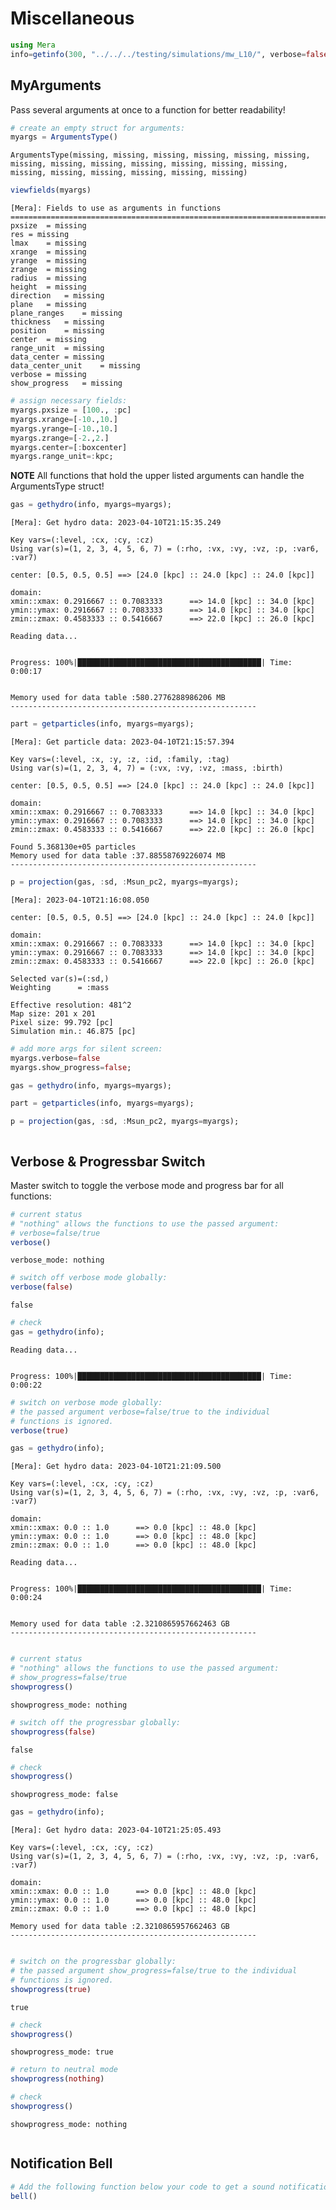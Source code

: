 # Miscellaneous


```julia
using Mera
info=getinfo(300, "../../../testing/simulations/mw_L10/", verbose=false);
```

## MyArguments

Pass several arguments at once to a function for better readability!


```julia
# create an empty struct for arguments:
myargs = ArgumentsType()
```




    ArgumentsType(missing, missing, missing, missing, missing, missing, missing, missing, missing, missing, missing, missing, missing, missing, missing, missing, missing, missing, missing)




```julia
viewfields(myargs)
```

    
    [Mera]: Fields to use as arguments in functions
    =======================================================================
    pxsize	= missing
    res	= missing
    lmax	= missing
    xrange	= missing
    yrange	= missing
    zrange	= missing
    radius	= missing
    height	= missing
    direction	= missing
    plane	= missing
    plane_ranges	= missing
    thickness	= missing
    position	= missing
    center	= missing
    range_unit	= missing
    data_center	= missing
    data_center_unit	= missing
    verbose	= missing
    show_progress	= missing
    



```julia
# assign necessary fields:
myargs.pxsize = [100., :pc]
myargs.xrange=[-10.,10.]
myargs.yrange=[-10.,10.]
myargs.zrange=[-2.,2.]
myargs.center=[:boxcenter]
myargs.range_unit=:kpc;
```

<div class="alert alert-block alert-info"> <b>NOTE</b> All functions that hold the upper listed arguments can handle the ArgumentsType struct! </div>


```julia
gas = gethydro(info, myargs=myargs);
```

    [Mera]: Get hydro data: 2023-04-10T21:15:35.249
    
    Key vars=(:level, :cx, :cy, :cz)
    Using var(s)=(1, 2, 3, 4, 5, 6, 7) = (:rho, :vx, :vy, :vz, :p, :var6, :var7) 
    
    center: [0.5, 0.5, 0.5] ==> [24.0 [kpc] :: 24.0 [kpc] :: 24.0 [kpc]]
    
    domain:
    xmin::xmax: 0.2916667 :: 0.7083333  	==> 14.0 [kpc] :: 34.0 [kpc]
    ymin::ymax: 0.2916667 :: 0.7083333  	==> 14.0 [kpc] :: 34.0 [kpc]
    zmin::zmax: 0.4583333 :: 0.5416667  	==> 22.0 [kpc] :: 26.0 [kpc]
    
    Reading data...


    Progress: 100%|█████████████████████████████████████████| Time: 0:00:17


    Memory used for data table :580.2776288986206 MB
    -------------------------------------------------------
    



```julia
part = getparticles(info, myargs=myargs);
```

    [Mera]: Get particle data: 2023-04-10T21:15:57.394
    
    Key vars=(:level, :x, :y, :z, :id, :family, :tag)
    Using var(s)=(1, 2, 3, 4, 7) = (:vx, :vy, :vz, :mass, :birth) 
    
    center: [0.5, 0.5, 0.5] ==> [24.0 [kpc] :: 24.0 [kpc] :: 24.0 [kpc]]
    
    domain:
    xmin::xmax: 0.2916667 :: 0.7083333  	==> 14.0 [kpc] :: 34.0 [kpc]
    ymin::ymax: 0.2916667 :: 0.7083333  	==> 14.0 [kpc] :: 34.0 [kpc]
    zmin::zmax: 0.4583333 :: 0.5416667  	==> 22.0 [kpc] :: 26.0 [kpc]
    
    Found 5.368130e+05 particles
    Memory used for data table :37.88558769226074 MB
    -------------------------------------------------------
    



```julia
p = projection(gas, :sd, :Msun_pc2, myargs=myargs);
```

    [Mera]: 2023-04-10T21:16:08.050
    
    center: [0.5, 0.5, 0.5] ==> [24.0 [kpc] :: 24.0 [kpc] :: 24.0 [kpc]]
    
    domain:
    xmin::xmax: 0.2916667 :: 0.7083333  	==> 14.0 [kpc] :: 34.0 [kpc]
    ymin::ymax: 0.2916667 :: 0.7083333  	==> 14.0 [kpc] :: 34.0 [kpc]
    zmin::zmax: 0.4583333 :: 0.5416667  	==> 22.0 [kpc] :: 26.0 [kpc]
    
    Selected var(s)=(:sd,) 
    Weighting      = :mass
    
    Effective resolution: 481^2
    Map size: 201 x 201
    Pixel size: 99.792 [pc]
    Simulation min.: 46.875 [pc]
    



```julia
# add more args for silent screen:
myargs.verbose=false
myargs.show_progress=false;
```


```julia
gas = gethydro(info, myargs=myargs);
```


```julia
part = getparticles(info, myargs=myargs);
```


```julia
p = projection(gas, :sd, :Msun_pc2, myargs=myargs);
```


```julia

```

## Verbose & Progressbar Switch
Master switch to toggle the verbose mode and progress bar for all functions:


```julia
# current status
# "nothing" allows the functions to use the passed argument: 
# verbose=false/true
verbose()
```

    verbose_mode: nothing



```julia
# switch off verbose mode globally:
verbose(false)
```




    false




```julia
# check
gas = gethydro(info);
```

    Reading data...


    Progress: 100%|█████████████████████████████████████████| Time: 0:00:22



```julia
# switch on verbose mode globally:
# the passed argument verbose=false/true to the individual
# functions is ignored.
verbose(true)
```


```julia
gas = gethydro(info);
```

    [Mera]: Get hydro data: 2023-04-10T21:21:09.500
    
    Key vars=(:level, :cx, :cy, :cz)
    Using var(s)=(1, 2, 3, 4, 5, 6, 7) = (:rho, :vx, :vy, :vz, :p, :var6, :var7) 
    
    domain:
    xmin::xmax: 0.0 :: 1.0  	==> 0.0 [kpc] :: 48.0 [kpc]
    ymin::ymax: 0.0 :: 1.0  	==> 0.0 [kpc] :: 48.0 [kpc]
    zmin::zmax: 0.0 :: 1.0  	==> 0.0 [kpc] :: 48.0 [kpc]
    
    Reading data...


    Progress: 100%|█████████████████████████████████████████| Time: 0:00:24


    Memory used for data table :2.3210865957662463 GB
    -------------------------------------------------------
    



```julia

```


```julia
# current status
# "nothing" allows the functions to use the passed argument: 
# show_progress=false/true
showprogress()
```

    showprogress_mode: nothing



```julia
# switch off the progressbar globally:
showprogress(false)
```




    false




```julia
# check
showprogress()
```

    showprogress_mode: false



```julia
gas = gethydro(info);
```

    [Mera]: Get hydro data: 2023-04-10T21:25:05.493
    
    Key vars=(:level, :cx, :cy, :cz)
    Using var(s)=(1, 2, 3, 4, 5, 6, 7) = (:rho, :vx, :vy, :vz, :p, :var6, :var7) 
    
    domain:
    xmin::xmax: 0.0 :: 1.0  	==> 0.0 [kpc] :: 48.0 [kpc]
    ymin::ymax: 0.0 :: 1.0  	==> 0.0 [kpc] :: 48.0 [kpc]
    zmin::zmax: 0.0 :: 1.0  	==> 0.0 [kpc] :: 48.0 [kpc]
    
    Memory used for data table :2.3210865957662463 GB
    -------------------------------------------------------
    



```julia

```


```julia
# switch on the progressbar globally:
# the passed argument show_progress=false/true to the individual
# functions is ignored.
showprogress(true)
```




    true




```julia
# check
showprogress()
```

    showprogress_mode: true



```julia
# return to neutral mode
showprogress(nothing)
```


```julia
# check
showprogress()
```

    showprogress_mode: nothing



```julia

```

## Notification Bell 


```julia
# Add the following function below your code to get a sound notification:
bell()
```


```julia

```
